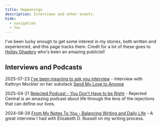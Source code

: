 ```yaml
---
title: Happenings
description: Interviews and other events.
hide: 
  - navigation
  - toc
---
```

I've been lucky enough to get some interest in my stories, both written and experienced, and this page tracks them. Credit for a lot of these goes to [Hollay Ghadery](https://www.riverstreetwriting.com/) who's been an amazing publicist!

## Interviews and Podcasts

2025-07-23 [I've been meaning to ask you interview](https://sendmylovetoanyone.substack.com/p/i-decided-a-long-time-ago-that-the) - Interview with Kathryn Mockler on her substack [Send My Love to Anyone](https://sendmylovetoanyone.substack.com/about)

2025-04-21 [Rejected Podcast - You Don't Have to be Right](https://www.rejectedcentral.com/podcast/episode/604560e5/you-dont-have-to-be-right-aamir-hussain-or-episode-59) - Rejected Central is an amazing podcast about life through the lens of the rejections that can define our lives.

2024-08-28 [From My Notes To You - Balancing Writing and Daily Life](https://edrwrites.com/2024/08/28/balancing-writing-and-daily-life-insights-from-aamir-anwar-a-canadian-novelist/) - A great interview I had with Elizabeth D. Russell on my writing process.
